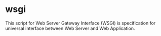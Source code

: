 # wsgi
This script for Web Server Gateway Interface (WSGI) is specification for universal interface between Web Server and Web Application.
